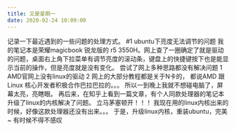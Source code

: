 ```yaml
---
title: 又是星期一
date: 2020-02-24 10:09:00
---
```


记录一下最近遇到的一些问题的处理方式。
#1 ubuntu下亮度无法调节的问题
我的笔记本是荣耀magicbook 锐龙版的  r5 3550H。网上查了一圈确定了就是驱动的问题，桌面右上角下拉菜单有调节亮度的滚动条，键盘上的快捷键按下也是能显示当前的操作，但是亮度就是没有变化。
尝试了网上多种思路都没有解决问题 
1 AMD官网上没有linux的驱动
2 网上的大部分教程都是关于N卡的， 都说AMD 跟 Linux 核心开发者积极合作巴拉巴拉的。。。
所以一到晚上我就不想碰电脑了，屏幕太亮，亮瞎眼。
再后来，在知乎上看到一篇文章，有个人同款处理器的笔记本升级了linux的内核解决了问题。
立马茅塞顿开！！！
我现在用的linux内核出来的时候，好像这款处理器还没有出来。。。
于是，升级linux内核，重装ubuntu，完美~
有时候不得不感叹
